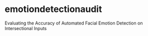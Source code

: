 # emotiondetectionaudit
Evaluating the Accuracy of Automated Facial Emotion Detection on Intersectional Inputs
